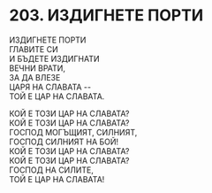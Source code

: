 # 203. ИЗДИГНЕТЕ ПОРТИ  
  
ИЗДИГНЕТЕ ПОРТИ  
ГЛАВИТЕ СИ  
И БЪДЕТЕ ИЗДИГНАТИ  
ВЕЧНИ ВРАТИ,  
ЗА ДА ВЛЕЗЕ  
ЦАРЯ НА СЛАВАТА --  
ТОЙ Е ЦАР НА СЛАВАТА.  
  
КОЙ Е ТОЗИ ЦАР НА СЛАВАТА?  
КОЙ Е ТОЗИ ЦАР НА СЛАВАТА?  
ГОСПОД МОГЪЩИЯТ, СИЛНИЯТ,  
ГОСПОД СИЛНИЯТ НА БОЙ!  
КОЙ Е ТОЗИ ЦАР НА СЛАВАТА?  
КОЙ Е ТОЗИ ЦАР НА СЛАВАТА?  
ГОСПОД НА СИЛИТЕ,  
ТОЙ Е ЦАР НА СЛАВАТА!  
